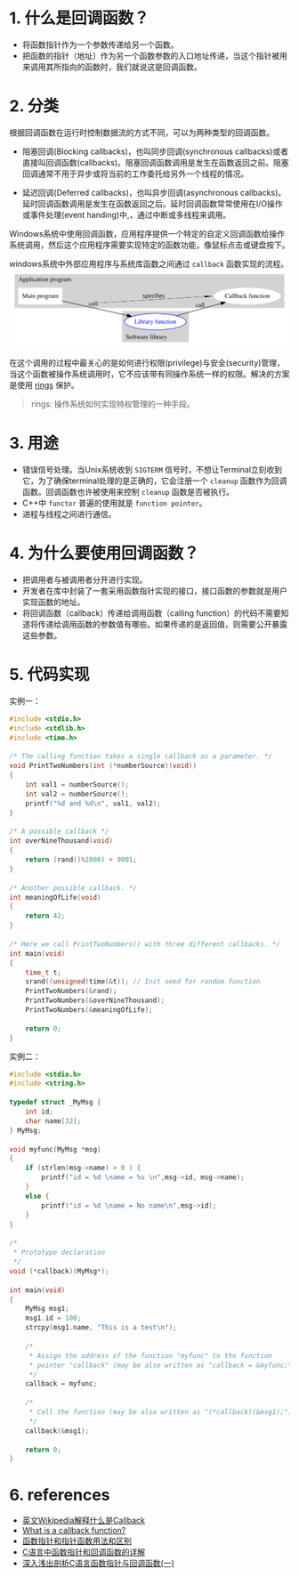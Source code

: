 <!--
 * @Author: JohnJeep
 * @Date: 2021-04-05 16:08:47
 * @LastEditTime: 2025-04-04 19:30:49
 * @LastEditors: JohnJeep
 * @Description: In User Settings Edit
-->

# 1. 什么是回调函数？

- 将函数指针作为一个参数传递给另一个函数。
- 把函数的指针（地址）作为另一个函数参数的入口地址传递，当这个指针被用来调用其所指向的函数时，我们就说这是回调函数。


# 2. 分类

根据回调函数在运行时控制数据流的方式不同，可以为两种类型的回调函数。
- 阻塞回调(Blocking callbacks)，也叫同步回调(synchronous callbacks)或者直接叫回调函数(callbacks)。阻塞回调函数调用是发生在函数返回之前。阻塞回调通常不用于异步或将当前的工作委托给另外一个线程的情况。

- 延迟回调(Deferred callbacks)，也叫异步回调(asynchronous callbacks)。延时回调函数调用是发生在函数返回之后。延时回调函数常常使用在I/O操作或事件处理(event handing)中,，通过中断或多线程来调用。

Windows系统中使用回调函数，应用程序提供一个特定的自定义回调函数给操作系统调用，然后这个应用程序需要实现特定的函数功能，像鼠标点击或键盘按下。

windows系统中外部应用程序与系统库函数之间通过 `callback` 函数实现的流程。
![](./figures/Callback-notitle.svg)

在这个调用的过程中最关心的是如何进行权限(privilege)与安全(security)管理，当这个函数被操作系统调用时，它不应该带有同操作系统一样的权限。解决的方案是使用 [rings](https://en.wikipedia.org/wiki/Protection_ring) 保护。

> rings: 操作系统如何实现特权管理的一种手段。


# 3. 用途

- 错误信号处理。当Unix系统收到 `SIGTERM` 信号时，不想让Terminal立刻收到它，为了确保terminal处理的是正确的，它会注册一个 `cleanup` 函数作为回调函数。回调函数也许被使用来控制 `cleanup` 函数是否被执行。
- C++中 `functor` 普遍的使用就是 `function pointer`。
- 进程与线程之间进行通信。


# 4. 为什么要使用回调函数？

- 把调用者与被调用者分开进行实现。
- 开发者在库中封装了一套采用函数指针实现的接口，接口函数的参数就是用户实现函数的地址。
- 将回调函数（callback）传递给调用函数（calling function）的代码不需要知道将传递给调用函数的参数值有哪些。如果传递的是返回值，则需要公开暴露这些参数。


# 5. 代码实现

实例一：
```c
#include <stdio.h>
#include <stdlib.h>
#include <time.h>

/* The calling function takes a single callback as a parameter. */
void PrintTwoNumbers(int (*numberSource)(void)) 
{
    int val1 = numberSource();
    int val2 = numberSource();
    printf("%d and %d\n", val1, val2);
}

/* A possible callback */
int overNineThousand(void) 
{
    return (rand()%1000) + 9001;
}

/* Another possible callback. */
int meaningOfLife(void) 
{
    return 42;
}

/* Here we call PrintTwoNumbers() with three different callbacks. */
int main(void) 
{
    time_t t;
    srand((unsigned)time(&t)); // Init seed for random function
    PrintTwoNumbers(&rand);
    PrintTwoNumbers(&overNineThousand);
    PrintTwoNumbers(&meaningOfLife);

    return 0;
}
```

实例二：
```c
#include <stdio.h>
#include <string.h>

typedef struct _MyMsg {
    int id;
    char name[32];
} MyMsg;

void myfunc(MyMsg *msg)
{
    if (strlen(msg->name) > 0 ) {
        printf("id = %d \name = %s \n",msg->id, msg->name);
    }
    else {
        printf("id = %d \name = No name\n",msg->id);
    }
}

/*
 * Prototype declaration
 */
void (*callback)(MyMsg*);

int main(void)
{
    MyMsg msg1;
    msg1.id = 100;
    strcpy(msg1.name, "This is a test\n");

    /*
     * Assign the address of the function "myfunc" to the function
     * pointer "callback" (may be also written as "callback = &myfunc;")
     */
    callback = myfunc;

    /*
     * Call the function (may be also written as "(*callback)(&msg1);")
     */
    callback(&msg1);

    return 0;
}
```



# 6. references

- [英文Wikipedia解释什么是Callback](https://en.wikipedia.org/wiki/Callback_(computer_programming))
- [What is a callback function?](https://stackoverflow.com/questions/824234/what-is-a-callback-function/7549753#7549753)
- [函数指针和指针函数用法和区别](https://blog.csdn.net/luoyayun361/article/details/80428882)
- [C语言中函数指针和回调函数的详解](https://blog.csdn.net/weixin_39939425/article/details/90298435)
- [深入浅出剖析C语言函数指针与回调函数(一)](https://blog.csdn.net/morixinguan/article/details/65494239?depth_1-utm_source=distribute.pc_relevant.none-task&utm_source=distribute.pc_relevant.none-task)